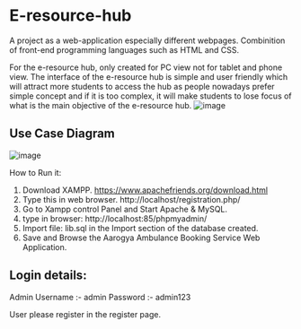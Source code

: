 # E-resource-hub

A project as a web-application especially different webpages. Combinition of front-end programming languages such as HTML and CSS.

For the e-resource hub, only created for PC view not for tablet and phone view. The interface of the e-resource hub is simple and user friendly which will attract more students to access the hub as people nowadays prefer simple concept and if it is too complex, it will make students to lose focus of what is the main objective of the e-resource hub. 
![image](https://user-images.githubusercontent.com/130723274/232374035-1cda8078-14ed-4438-9aae-96898dbb3793.png)


## Use Case Diagram
![image](https://user-images.githubusercontent.com/130723274/232374315-6a1dc04c-35de-4c17-95cf-2ae014b9ad94.png)

How to Run it:
1. Download XAMPP. https://www.apachefriends.org/download.html
2. Type this in web browser. http://localhost/registration.php/
3. Go to Xampp control Panel and Start Apache & MySQL.
4. type in browser: http://localhost:85/phpmyadmin/
5. Import file: lib.sql in the Import section of the database created.
6. Save and Browse the Aarogya Ambulance Booking Service Web Application.

## Login details:
Admin
Username :- admin
Password :- admin123

User please register in the register page.
